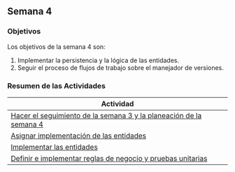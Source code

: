 ## Semana 4

### Objetivos

Los objetivos de la semana 4 son:

1. Implementar la persistencia y la lógica de las entidades.
2. Seguir el proceso de flujos de trabajo sobre el manejador de versiones.

### Resumen de las Actividades

| Actividad                                                                                      |
| ---------------------------------------------------------------------------------------------- |
| [Hacer el seguimiento de la semana 3 y la planeación de la semana 4 ](s4_syp.md)               |
| [Asignar implementación de las entidades](s4_asignar.md) |
| [Implementar las entidades](s4_persistencia.md) |
| [Definir e implementar reglas de negocio y pruebas unitarias](s4_logica.md) |
